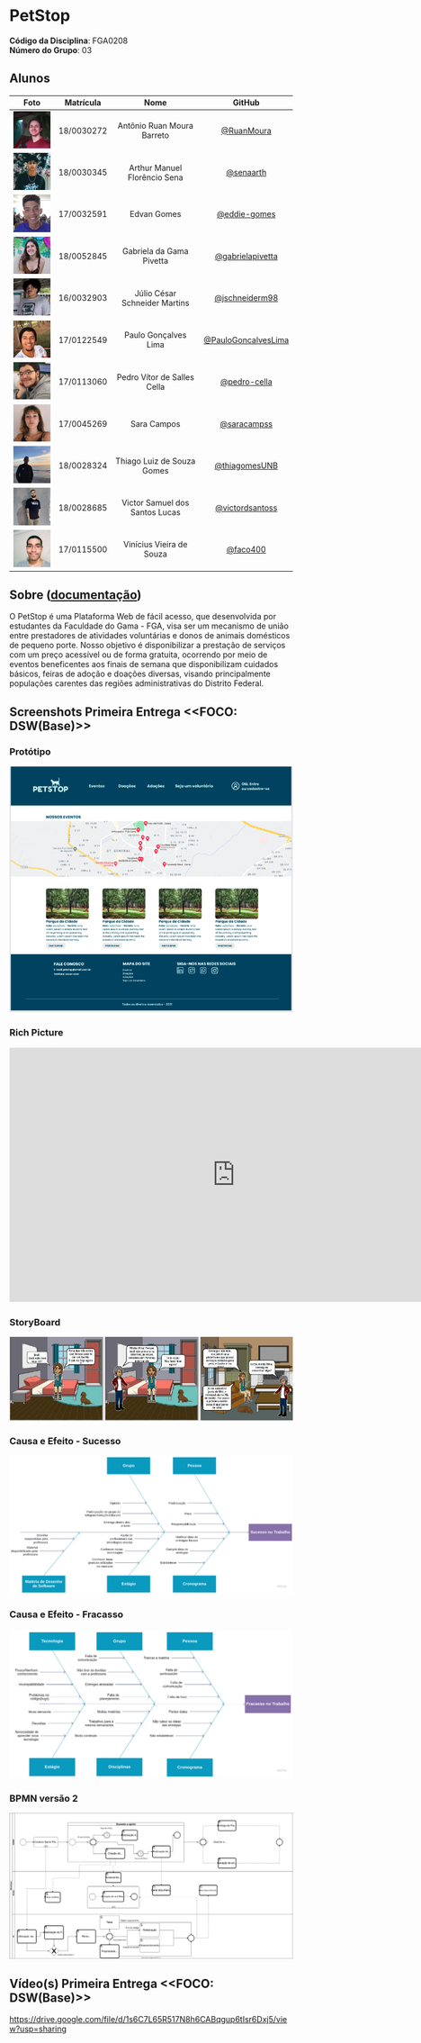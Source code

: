 # PetStop 

**Código da Disciplina**: FGA0208<br>
**Número do Grupo**: 03<br>

## Alunos

| Foto | Matrícula | Nome | GitHub |
|:--:|:--:|:--:|:--:|
| <img src="docs/images/team/ruan.jpeg" width="100">| 18/0030272 | Antônio Ruan Moura Barreto| [@RuanMoura](https://github.com/RuanMoura) 
| <img src="docs/images/team/sena.png" width="100">| 18/0030345 | Arthur Manuel Florêncio Sena | [@senaarth](https://github.com/senaarth) 
| <img src="docs/images/team/edvan.jpeg" width="100">| 17/0032591 | Edvan Gomes | [@eddie-gomes](https://github.com/eddie-gomes) 
| <img src="docs/images/team/gabi.jpeg" width="100">| 18/0052845 | Gabriela da Gama Pivetta | [@gabrielapivetta](https://github.com/gabrielapivetta) 
| <img src="docs/images/team/julio.jpeg" width="100">| 16/0032903 | Júlio César Schneider Martins | [@jschneiderm98](https://github.com/jschneiderm98) 
| <img src="docs/images/team/paulo.jpeg" width="100">| 17/0122549 | Paulo Gonçalves Lima | [@PauloGoncalvesLima](https://github.com/PauloGoncalvesLima) 
| <img src="docs/images/team/pedro.jpeg" width="100">| 17/0113060 | Pedro Vítor de Salles Cella | [@pedro-cella](https://github.com/pedro-cella) 
| <img src="docs/images/team/sara.jpeg" width="100">| 17/0045269  | Sara Campos | [@saracampss](https://github.com/saracampss) 
| <img src="docs/images/team/thiago.jpeg" width="100">| 18/0028324 | Thiago Luiz de Souza Gomes | [@thiagomesUNB](https://github.com/thiagomesUNB) 
| <img src="docs/images/team/victor.jpeg" width="100">| 18/0028685 | Victor Samuel dos Santos Lucas| [@victordsantoss](https://github.com/victordsantoss) 
| <img src="docs/images/team/vini.jpeg" width="100">| 17/0115500 | Vinícius Vieira de Souza | [@faco400](https://github.com/faco400) 



## Sobre ([documentação](https://unbarqdsw2021-1.github.io/2021.1_G3_PetStop_docs/))

O PetStop é uma Plataforma Web de fácil acesso, que desenvolvida por estudantes da Faculdade do Gama - FGA, visa ser um mecanismo de união entre prestadores de atividades voluntárias e donos de animais domésticos de pequeno porte. Nosso objetivo é disponibilizar a prestação de serviços com um preço acessível ou de forma gratuita, ocorrendo por meio de eventos beneficentes aos finais de semana que disponibilizam cuidados básicos, feiras de adoção e doações diversas, visando principalmente populações carentes das regiões administrativas do Distrito Federal.

## Screenshots Primeira Entrega <<FOCO: DSW(Base)>>

### Protótipo
![Protótipo](./docs/images/prototipo-print.png)

### Rich Picture
<iframe style="border: 1px solid rgba(0, 0, 0, 0.1);" width="800" height="450" src="https://www.figma.com/embed?embed_host=share&url=https%3A%2F%2Fwww.figma.com%2Ffile%2FViqHT2jZSLtXBDsJ7DFVVw%2FRichpicture%3Fnode-id%3D0%253A1" allowfullscreen></iframe>

### StoryBoard
![StoryBoard](./docs/images/storyboard1.jpeg)

### Causa e Efeito - Sucesso
![CausaeEfeitoSucesso](./docs/images/Sucesso.jpg)
### Causa e Efeito - Fracasso
![CausaeEfeitoFracasso](./docs/images/Fracasso.jpg)

### BPMN versão 2
![BPMNv2](./docs/images/BPMNv2.svg)


## Vídeo(s) Primeira Entrega <<FOCO: DSW(Base)>>
https://drive.google.com/file/d/1s6C7L65R517N8h6CABqgup6tIsr6Dxj5/view?usp=sharing


<!--
## Screenshots Segunda Entrega <<FOCO: DSW(Modelagem)>>
Adicione 2 ou mais screenshots do projeto em termos de artefatos da Segunda Entrega.

## Vídeo(s) Segunda Entrega <<FOCO: DSW(Modelagem)>>
Adicione o(s)s vídeo(s) da Segunda Entrega.



## Screenshots Terceira Entrega <<FOCO: DSW(Padrões de Projeto)>>
Adicione 2 ou mais screenshots do projeto em termos de artefatos da Terceira Entrega.

## Vídeo(s) Terceira Entrega <<FOCO: DSW(Padrões de Projeto)>>
Adicione o(s)s vídeo(s) da Terceira Entrega.



## Screenshots Quarta Entrega (FINAL) <<FOCOS: Arquitetura & Reutilização de Software & PROJETO FINAL>>
Adicione 2 ou mais screenshots do projeto em termos de interface e/ou funcionamento.

## Vídeo(s) Quarta Entrega (FINAL) <<FOCOS: Arquitetura & Reutilização de Software & PROJETO FINAL>>
Adicione o(s)s vídeo(s) da Entrega Final.

## Descritivo dos Principais Aspectos Técnicos 
**Principal(is) Metodologia(s) Adotada(s)**: xxxxxx<br>
**Principais Linguagens Utilizadas e/ou Pretendidas**: xxxxxx<br>
**Principais Tecnologias Utilizadas e/ou Pretendidas**: xxxxxx<br>
**Principal(is) Estilo(s) Arquitetural(is) Adotado(s)**: xxxxxx<br>

## O Projeto está rodando?
( ) SIM
( ) NÃO
Se SIM, insira um manual (ou um script) para auxiliar ainda mais os interessados em consultar o projeto.

## Informações Complementares 
Quaisquer outras informações sobre seu projeto podem ser descritas nessa seção.
-->